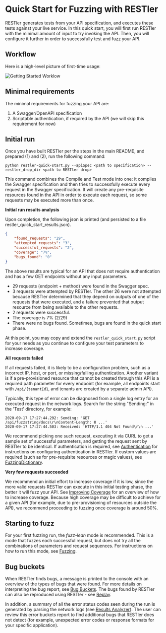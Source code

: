 # Quick Start for Fuzzing with RESTler

RESTler generates tests from your API specification,
and executes these tests against your live service.
In this quick start, you will first run RESTler with
the minimal amount of input to try invoking the API.  Then, you will configure it
further in order to successfully test and fuzz your API.

## **Workflow**

Here is a high-level picture of first-time usage:

![Getting Started Worklow](GettingStartedWorkflow.png)

## **Minimal requirements**

The minimal requirements for fuzzing your API are:

1. A Swagger/OpenAPI specification
2. Scriptable authentication, if required by the API
(we will skip this requirement for now)

## **Initial run**

Once you have built RESTler per the steps in the main README, and
prepared (1) and (2), run the following command:

```python restler-quick-start.py --apiSpec <path to specification> --restler_drop_dir <path to RESTler drop>```

This command combines the Compile and Test mode into one: it compiles the
Swagger specification and then tries to successfully
execute every request in the Swagger specification.
It will create any pre-requisite resources found in the API
in order to execute each request, so some requests may be executed more than once.

**Initial run results analysis**

Upon completion, the following json is printed
(and persisted to a file restler_quick_start_results.json).

``` json
{
    "found_requests": "29",
    "attempted_requests": "3",
    "successful_requests": "2",
    "coverage": "7%",
    "bugs_found": "0"
}
```

The above results are typical for an API that does not require
authentication and has a few GET endpoints without any input parameters.

- 29 requests (endpoint + method) were found in the Swagger spec.
- 3 requests were attempted by RESTler.
The other 26 were not attempted because RESTler determined that
they depend on outputs of one of the requests that were executed,
and a failure prevented that output resource from being available
to the other requests.
- 2 requests were successful.
- The coverage is 7% (2/29)
- There were no bugs found.  Sometimes, bugs are found in the quick start phase.

At this point, you may copy and extend the ```restler_quick_start.py``` script
for your needs as you continue to configure your test parameters to increase coverage.

**All requests failed**

If all requests failed, it is likely to be a configuration problem,
such as a incorrect IP, host, or port, or missing/failing authentication.
 Another variant is if a pre-provisioned resource that cannot be created through this API is a required path parameter for every endpoint (for example, all endpoints start with ```/api/{tenantId}```, and tenants are created by a separate admin API).

Typically, this type of error can be diagnosed from a single log entry for an executed request in the network logs. Search for the string "Sending:"
in the 'Test' directory, for example:

```
2020-09-17 17:27:44.292: Sending: 'GET /api/fuzzstring/docs\r\nContent-Length: 0 ...'
2020-09-17 17:27:44.503: Received: 'HTTP/1.1 404 Not Found\r\n ...'
```

We recommend picking one such request, executing it via CURL to get a sample set of successful parameters, and getting the request sent by RESTler to be identical.
If authentication is required, see [Authentication](Authentication.md) for
instructions on configuring authentication in RESTler.  If custom values are required (such as for pre-requisite resources or magic values), see [FuzzingDictionary](FuzzingDictionary.md).

**Very few requests succeeded**

We recommend an initial effort to increase coverage if it is low,
since the more valid requests RESTler can execute in this initial testing phase,
the better it will fuzz your API.
See [Improving Coverage](ImprovingCoverage.md) for an overview of how to increase coverage.
Because high coverage may be difficult to achieve for a given API
(for example, due to pre-provisioning of resources outside the API),
we recommend proceeding to fuzzing once coverage is around 50%.

## **Starting to fuzz**

For your first fuzzing run, the *fuzz-lean* mode is recommended.  This is a mode that fuzzes each successful request, but does not try all the combinations of parameters and request sequences.   For instructions on how to run this mode, see [Fuzzing](Fuzzing.md).

## **Bug buckets**

When RESTler finds bugs, a message is printed to the console with an overview of the types of bugs that were found.  For more details on interpreting the bug report, see [Bug Buckets](BugBuckets.md).  The bugs found by RESTler can also be reproduced using RESTler - see [Replay](Replay.md).

In addition, a summary of all the error status codes seen during the run is generated by parsing the network logs (see [Results Analyzer](ResultsAnalyzer.md)).  The user can review this error buckets report to find additional bugs that RESTler does not detect (for example, unexpected error codes or response formats for your specific application).